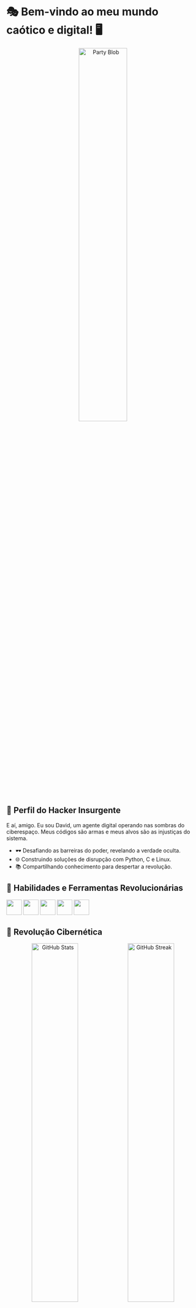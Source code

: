 # 🎭 Bem-vindo ao meu mundo caótico e digital! 🖥️

<div align="center">
  <img width="50%" src="https://emojis.slackmojis.com/emojis/images/1593555389/9579/blob_excited.gif?1593555389" alt="Party Blob">
</div>

## 🎩 Perfil do Hacker Insurgente

E aí, amigo. Eu sou David, um agente digital operando nas sombras do ciberespaço. Meus códigos são armas e meus alvos são as injustiças do sistema.

- 🕶️ Desafiando as barreiras do poder, revelando a verdade oculta.
- 🌐 Construindo soluções de disrupção com Python, C e Linux.
- 📚 Compartilhando conhecimento para despertar a revolução.

## 🔐 Habilidades e Ferramentas Revolucionárias

<code><img height="40" width="40" src="https://cdn.jsdelivr.net/gh/devicons/devicon/icons/python/python-original.svg"></code>
<code><img height="40" width="40" src="https://cdn.jsdelivr.net/gh/devicons/devicon/icons/c/c-original.svg"></code>
<code><img height="40" width="40" src="https://cdn.jsdelivr.net/gh/devicons/devicon/icons/linux/linux-original.svg"></code>
<code><img height="40" width="40" src="https://cdn.jsdelivr.net/gh/devicons/devicon/icons/html5/html5-original.svg"></code>
<code><img height="40" width="40" src="https://cdn.jsdelivr.net/gh/devicons/devicon/icons/css3/css3-original.svg"></code>

## 🌃 Revolução Cibernética

<div align="center">
  <img src="https://github-readme-stats.vercel.app/api?username=DavidInsurgent&theme=radical&title_color=ff3068" alt="GitHub Stats" width="49%" />
  <img src="http://github-readme-streak-stats.herokuapp.com/?user=DavidInsurgent&theme=radical&date_format=M%20j%5B%2C%20Y%5D&ring=ff3068&fire=ff3068&sideNums=ff3068" alt="GitHub Streak" width="49%" />
</div>

## 📡 Linguagens do Caos

<div align="center">
  <img src="https://github-readme-stats.vercel.app/api/top-langs/?username=DavidInsurgent&layout=compact&langs_count=5&theme=radical" alt="Most Used Languages" />
</div>

## 🏴‍☠️ "No labirinto de zeros e uns, sou o anarquista digital que luta contra os gigantes do poder." 🌐

![GIF](https://media.discordapp.net/attachments/1002426335597166615/1141810069860782240/growling-wolf-terror-oodtbncbyq73fyux.gif)
